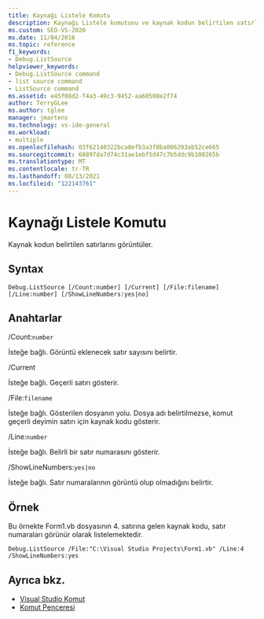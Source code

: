 ```yaml
---
title: Kaynağı Listele Komutu
description: Kaynağı Listele komutunu ve kaynak kodun belirtilen satırlarını nasıl görüntüle olduğunu öğrenin.
ms.custom: SEO-VS-2020
ms.date: 11/04/2016
ms.topic: reference
f1_keywords:
- Debug.ListSource
helpviewer_keywords:
- Debug.ListSource command
- list source command
- ListSource command
ms.assetid: e45f08d2-f4a3-49c3-9452-aa60508e2f74
author: TerryGLee
ms.author: tglee
manager: jmartens
ms.technology: vs-ide-general
ms.workload:
- multiple
ms.openlocfilehash: 03f62140322bca8efb3a3f8ba006293ab52ce665
ms.sourcegitcommit: 68897da7d74c31ae1ebf5d47c7b5ddc9b108265b
ms.translationtype: MT
ms.contentlocale: tr-TR
ms.lasthandoff: 08/13/2021
ms.locfileid: "122143761"
---
```

# <a name="list-source-command"></a>Kaynağı Listele Komutu
Kaynak kodun belirtilen satırlarını görüntüler.

## <a name="syntax"></a>Syntax

```
Debug.ListSource [/Count:number] [/Current] [/File:filename]
[/Line:number] [/ShowLineNumbers:yes|no]
```

## <a name="switches"></a>Anahtarlar
/Count:`number`

İsteğe bağlı. Görüntü eklenecek satır sayısını belirtir.

/Current

İsteğe bağlı. Geçerli satırı gösterir.

/File:`filename`

İsteğe bağlı. Gösterilen dosyanın yolu. Dosya adı belirtilmezse, komut geçerli deyimin satırı için kaynak kodu gösterir.

/Line:`number`

İsteğe bağlı. Belirli bir satır numarasını gösterir.

/ShowLineNumbers:`yes|no`

İsteğe bağlı. Satır numaralarının görüntü olup olmadığını belirtir.

## <a name="example"></a>Örnek
Bu örnekte Form1.vb dosyasının 4. satırına gelen kaynak kodu, satır numaraları görünür olarak listelemektedir.

```
Debug.ListSource /File:"C:\Visual Studio Projects\Form1.vb" /Line:4 /ShowLineNumbers:yes
```

## <a name="see-also"></a>Ayrıca bkz.

- [Visual Studio Komut](../../ide/reference/visual-studio-commands.md)
- [Komut Penceresi](../../ide/reference/command-window.md)